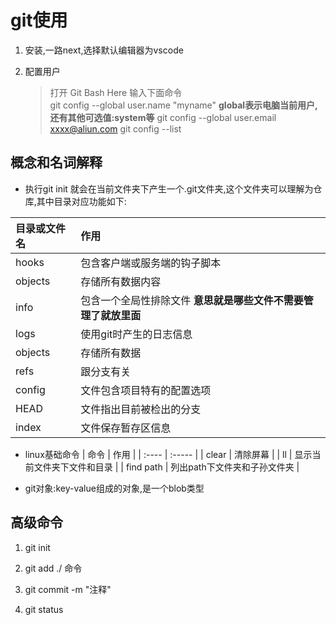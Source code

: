 # git使用

1. 安装,一路next,选择默认编辑器为vscode

2. 配置用户
    >打开 Git Bash Here 输入下面命令  
    >git config --global user.name "myname" **global表示电脑当前用户,还有其他可选值:system等**
    >git config --global user.email xxxx@aliun.com
    >git config --list  

## 概念和名词解释

- 执行git init 就会在当前文件夹下产生一个.git文件夹,这个文件夹可以理解为仓库,其中目录对应功能如下:

| 目录或文件名  | 作用  |
| :----------| :----  |
| hooks | 包含客户端或服务端的钩子脚本 |
| objects | 存储所有数据内容 |
| info | 包含一个全局性排除文件 **意思就是哪些文件不需要管理了就放里面** |
| logs | 使用git时产生的日志信息 |
| objects | 存储所有数据 |
| refs | 跟分支有关 |
| config | 文件包含项目特有的配置选项 |
| HEAD | 文件指出目前被检出的分支 |
| index | 文件保存暂存区信息 |

- linux基础命令
| 命令 | 作用 |
| :---- | :----- |
| clear | 清除屏幕 |
| ll | 显示当前文件夹下文件和目录 |
| find path | 列出path下文件夹和子孙文件夹 |

- git对象:key-value组成的对象,是一个blob类型  

## 高级命令

  1. git init

  2. git add ./ 命令

  3. git commit -m "注释"

  4. git status